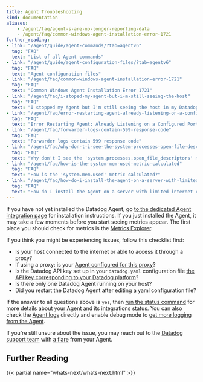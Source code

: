 ```yaml
---
title: Agent Troubleshooting
kind: documentation
aliases:
    - /agent/faq/agent-s-are-no-longer-reporting-data
    - /agent/faq/common-windows-agent-installation-error-1721
further_reading:
- link: "/agent/guide/agent-commands/?tab=agentv6"
  tag: "FAQ"
  text: "List of all Agent commands"
- link: "/agent/guide/agent-configuration-files/?tab=agentv6"
  tag: "FAQ"
  text: "Agent configuration files"
- link: "/agent/faq/common-windows-agent-installation-error-1721"
  tag: "FAQ"
  text: "Common Windows Agent Installation Error 1721"
- link: "/agent/faq/i-stoped-my-agent-but-i-m-still-seeing-the-host"
  tag: "FAQ"
  text: "I stopped my Agent but I'm still seeing the host in my Datadog account."
- link: "/agent/faq/error-restarting-agent-already-listening-on-a-configured-port"
  tag: "FAQ"
  text: "Error Restarting Agent: Already Listening on a Configured Port"
- link: "/agent/faq/forwarder-logs-contain-599-response-code"
  tag: "FAQ"
  text: "Forwarder logs contain 599 response code"
- link: "/agent/faq/why-don-t-i-see-the-system-processes-open-file-descriptors-metric"
  tag: "FAQ"
  text: "Why don't I see the 'system.processes.open_file_descriptors' metric?"
- link: "/agent/faq/how-is-the-system-mem-used-metric-calculated"
  tag: "FAQ"
  text: "How is the 'system.mem.used' metric calculated?"
- link: "/agent/faq/how-do-i-install-the-agent-on-a-server-with-limited-internet-connectivity"
  tag: "FAQ"
  text: "How do I install the Agent on a server with limited internet connectivity?"
---
```


If you have not yet installed the Datadog Agent, go [to the dedicated Agent integration page][1] for installation instructions. If you just installed the Agent, it may take a few moments before you start seeing metrics appear. The first place you should check for metrics is the [Metrics Explorer][2].

If you think you might be experiencing issues, follow this checklist first:

* Is your host connected to the internet or able to access it through a proxy?
* If using a proxy: is your [Agent configured for this proxy][3]?
* Is the Datadog API key set up in your `datadog.yaml` configuration file [the API key corresponding to your Datadog platform][4]?
* Is there only one Datadog Agent running on your host?
* Did you restart the Datadog Agent after editing a yaml configuration file?

If the answer to all questions above is `yes`, then [run the status command][5] for more details about your Agent and its integrations status. You can also check the [Agent logs][6] directly and enable debug mode to [get more logging from the Agent](#get-more-logging-from-the-agent).

If you're still unsure about the issue, you may reach out to the [Datadog support team][7] with [a flare](#send-a-flare) from your Agent.


## Further Reading

{{< partial name="whats-next/whats-next.html" >}}

[1]: https://app.datadoghq.com/account/settings#agent
[2]: https://app.datadoghq.com/metric/explorer
[3]: /agent/proxy
[4]: https://app.datadoghq.com/account/settings#api
[5]: /agent/guide/agent-commands/#agent-status-and-information
[6]: /agent/guide/agent-log-files
[7]: /help

